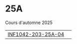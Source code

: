 # 25A
Cours d'automne 2025

| | |
|-|-|
| [INF1042-203-25A-04](https://github.com/CollegeBoreal/INF1042-203-25A-04) |  |
